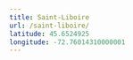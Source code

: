 ```yaml
---
title: Saint-Liboire
url: /saint-liboire/
latitude: 45.6524925
longitude: -72.76014310000001
---
```

